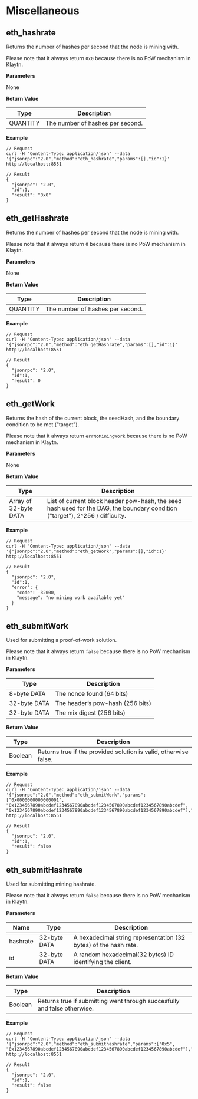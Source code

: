 # Miscellaneous

## eth_hashrate <a id="eth_hashrate"></a>

Returns the number of hashes per second that the node is mining with.

Please note that it always return `0x0` because there is no PoW mechanism in Klaytn.

**Parameters**

None

**Return Value**

| Type     | Description                      |
|----------|----------------------------------|
| QUANTITY | The number of hashes per second. |

**Example**

```shell
// Request
curl -H "Content-Type: application/json" --data '{"jsonrpc":"2.0","method":"eth_hashrate","params":[],"id":1}' http://localhost:8551

// Result
{
  "jsonrpc": "2.0",
  "id":1,
  "result": "0x0"
}
```

## eth_getHashrate <a id="eth_gethashrate"></a>

Returns the number of hashes per second that the node is mining with.

Please note that it always return `0` because there is no PoW mechanism in Klaytn.

**Parameters**

None

**Return Value**

| Type     | Description                      |
|----------|----------------------------------|
| QUANTITY | The number of hashes per second. |

**Example**

```shell
// Request
curl -H "Content-Type: application/json" --data '{"jsonrpc":"2.0","method":"eth_getHashrate","params":[],"id":1}' http://localhost:8551

// Result
{
  "jsonrpc": "2.0",
  "id":1,
  "result": 0
}
```

## eth_getWork <a id="eth_getwork"></a>

Returns the hash of the current block, the seedHash, and the boundary condition to be met ("target").

Please note that it always return `errNoMiningWork` because there is no PoW mechanism in Klaytn.

**Parameters**

None

**Return Value**

| Type                  | Description                                                                                                                   |
|-----------------------|-------------------------------------------------------------------------------------------------------------------------------|
| Array of 32-byte DATA | List of current block header pow-hash, the seed hash used for the DAG, the boundary condition ("target"), 2^256 / difficulty. |

**Example**

```shell
// Request
curl -H "Content-Type: application/json" --data '{"jsonrpc":"2.0","method":"eth_getWork","params":[],"id":1}' http://localhost:8551

// Result
{
  "jsonrpc": "2.0",
  "id":1,
  "error": {
    "code": -32000,
    "message": "no mining work available yet"
  }
}
```


## eth_submitWork <a id="eth_submitwork"></a>

Used for submitting a proof-of-work solution.

Please note that it always return `false` because there is no PoW mechanism in Klaytn.

**Parameters**

| Type         | Description                      |
|--------------|----------------------------------|
| 8-byte DATA  | The nonce found (64 bits)        |
| 32-byte DATA | The header’s pow-hash (256 bits) |
| 32-byte DATA | The mix digest (256 bits)        |

**Return Value**

| Type      | Description                                                        |
|-----------|--------------------------------------------------------------------|
| Boolean   | Returns true if the provided solution is valid, otherwise false.   |

**Example**

```shell
// Request
curl -H "Content-Type: application/json" --data '{"jsonrpc":"2.0","method":"eth_submitWork","params":["0x0000000000000001", "0x1234567890abcdef1234567890abcdef1234567890abcdef1234567890abcdef", "0x1234567890abcdef1234567890abcdef1234567890abcdef1234567890abcdef"],"id":1}' http://localhost:8551

// Result
{
  "jsonrpc": "2.0",
  "id":1,
  "result": false
}
```


## eth_submitHashrate <a id="eth_submithashrate"></a>

Used for submitting mining hashrate.

Please note that it always return `false` because there is no PoW mechanism in Klaytn.

**Parameters**

| Name     | Type         | Description                                                      |
|----------|--------------|------------------------------------------------------------------|
| hashrate | 32-byte DATA | A hexadecimal string representation (32 bytes) of the hash rate. |
| id       | 32-byte DATA | A random hexadecimal(32 bytes) ID identifying the client.        |

**Return Value**

| Type      | Description                                                              |
|-----------|--------------------------------------------------------------------------|
| Boolean   | Returns true if submitting went through succesfully and false otherwise. |

**Example**

```shell
// Request
curl -H "Content-Type: application/json" --data '{"jsonrpc":"2.0","method":"eth_submithashrate","params":["0x5", "0x1234567890abcdef1234567890abcdef1234567890abcdef1234567890abcdef"],"id":1}' http://localhost:8551

// Result
{
  "jsonrpc": "2.0",
  "id":1,
  "result": false
}
```



